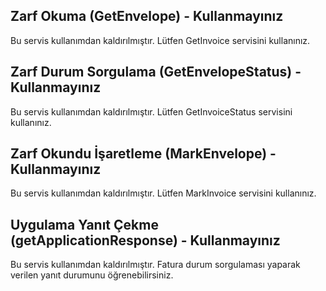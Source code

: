 ##  Zarf Okuma (GetEnvelope) - Kullanmayınız
<aside class="warning">
Bu servis kullanımdan kaldırılmıştır. Lütfen GetInvoice servisini kullanınız.
</aside>

##  Zarf Durum Sorgulama (GetEnvelopeStatus) - Kullanmayınız
<aside class="warning">
Bu servis kullanımdan kaldırılmıştır. Lütfen GetInvoiceStatus servisini kullanınız.
</aside>

##  Zarf Okundu İşaretleme (MarkEnvelope) - Kullanmayınız
<aside class="warning">
Bu servis kullanımdan kaldırılmıştır. Lütfen MarkInvoice servisini kullanınız.
</aside>

##  Uygulama Yanıt Çekme (getApplicationResponse) - Kullanmayınız
<aside class="warning">
Bu servis kullanımdan kaldırılmıştır. Fatura durum sorgulaması yaparak verilen yanıt durumunu öğrenebilirsiniz.
</aside>
